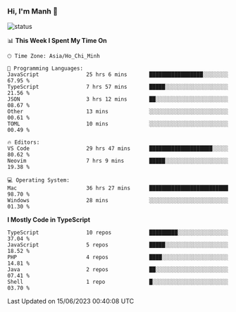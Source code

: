 ### Hi, I'm Manh 👋

![status](https://badge.stateful.com/manhhn01/status.svg)

<!--START_SECTION:waka-->
📊 **This Week I Spent My Time On** 

```text
🕑︎ Time Zone: Asia/Ho_Chi_Minh

💬 Programming Languages: 
JavaScript               25 hrs 6 mins       █████████████████░░░░░░░░   67.95 % 
TypeScript               7 hrs 57 mins       █████░░░░░░░░░░░░░░░░░░░░   21.56 % 
JSON                     3 hrs 12 mins       ██░░░░░░░░░░░░░░░░░░░░░░░   08.67 % 
Other                    13 mins             ░░░░░░░░░░░░░░░░░░░░░░░░░   00.61 % 
TOML                     10 mins             ░░░░░░░░░░░░░░░░░░░░░░░░░   00.49 % 

🔥 Editors: 
VS Code                  29 hrs 47 mins      ████████████████████░░░░░   80.62 % 
Neovim                   7 hrs 9 mins        █████░░░░░░░░░░░░░░░░░░░░   19.38 % 

💻 Operating System: 
Mac                      36 hrs 27 mins      █████████████████████████   98.70 % 
Windows                  28 mins             ░░░░░░░░░░░░░░░░░░░░░░░░░   01.30 % 
```

**I Mostly Code in TypeScript** 

```text
TypeScript               10 repos            █████████░░░░░░░░░░░░░░░░   37.04 % 
JavaScript               5 repos             █████░░░░░░░░░░░░░░░░░░░░   18.52 % 
PHP                      4 repos             ████░░░░░░░░░░░░░░░░░░░░░   14.81 % 
Java                     2 repos             ██░░░░░░░░░░░░░░░░░░░░░░░   07.41 % 
Shell                    1 repo              █░░░░░░░░░░░░░░░░░░░░░░░░   03.70 % 
```




 Last Updated on 15/06/2023 00:40:08 UTC
<!--END_SECTION:waka-->
